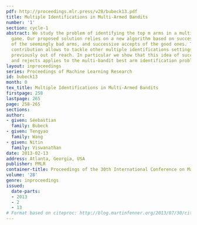 ```yaml
---
pdf: http://proceedings.mlr.press/v28/bubeck13.pdf
title: Multiple Identifications in Multi-Armed Bandits
number: '1'
section: cycle-1
abstract: We study the problem of identifying the top m arms in a multi-armed bandit
  game. Our proposed solution relies on a new algorithm based on successive rejects
  of the seemingly bad arms, and successive accepts of the good ones. This algorithmic
  contribution allows to tackle other multiple identifications settings that were
  previously out of reach. In particular we show that this idea of successive accepts
  and rejects applies to the multi-bandit best arm identification problem.
layout: inproceedings
series: Proceedings of Machine Learning Research
id: bubeck13
month: 0
tex_title: Multiple Identifications in Multi-Armed Bandits
firstpage: 258
lastpage: 265
page: 258-265
sections: 
author:
- given: Séebastian
  family: Bubeck
- given: Tengyao
  family: Wang
- given: Nitin
  family: Viswanathan
date: 2013-02-13
address: Atlanta, Georgia, USA
publisher: PMLR
container-title: Proceedings of the 30th International Conference on Machine Learning
volume: '28'
genre: inproceedings
issued:
  date-parts:
  - 2013
  - 2
  - 13
# Format based on citeproc: http://blog.martinfenner.org/2013/07/30/citeproc-yaml-for-bibliographies/
---
```


